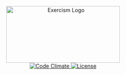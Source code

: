 <p align="center">
  <a href="http://nodeschool.io">
    <img src="http://nodeschool.io/images/schoolhouse.svg"
         alt="Exercism Logo"
         height="150" width="300">
  </a>
  <br>
  <a href="https://codeclimate.com/github/rootulp/nodeschool">
    <img src="https://img.shields.io/codeclimate/github/rootulp/nodeschool.svg?style=flat-square"
         alt="Code Climate">
  </a>
  <a href="http://rootulp.mit-license.org">
    <img src="http://img.shields.io/:license-mit-blue.svg?style=flat-square"
         alt="License">
  </a>
</p>

